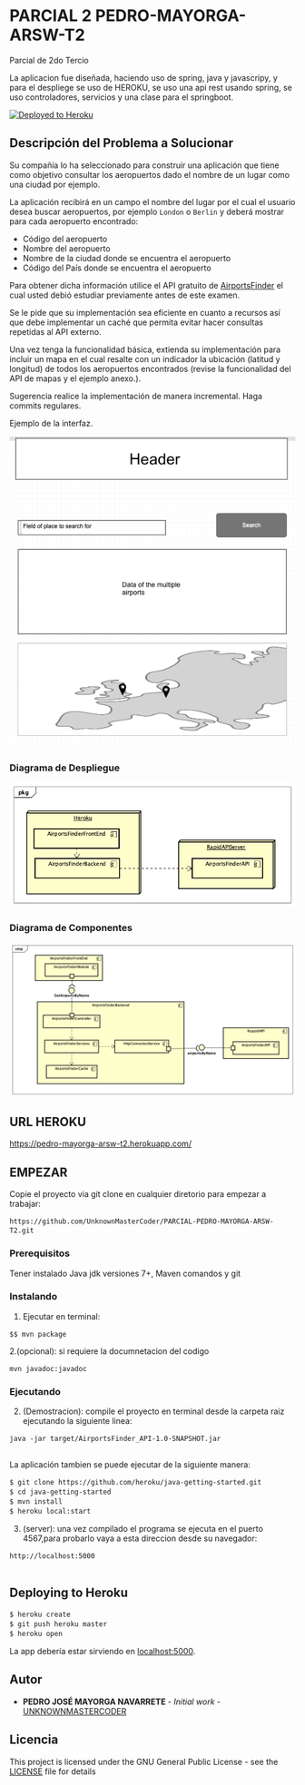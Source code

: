# PARCIAL 2 PEDRO-MAYORGA-ARSW-T2

Parcial de 2do Tercio

La aplicacion fue diseñada, haciendo uso de spring, java y javascripy, y para el despliege se uso de HEROKU, se uso una api rest usando spring, se uso controladores, servicios y una clase para el springboot.

[![Deployed to Heroku](https://www.herokucdn.com/deploy/button.png)](https://heroku.com/deploy)

## Descripción del Problema a Solucionar

Su compañía lo ha seleccionado para construir una aplicación que tiene como objetivo consultar los aeropuertos dado el nombre de un lugar como una ciudad por ejemplo.

La aplicación recibirá en un campo el nombre del lugar por el cual el usuario desea buscar aeropuertos, por ejemplo `London` o `Berlin` y deberá mostrar para cada aeropuerto encontrado:

 - Código del aeropuerto
 - Nombre del aeropuerto
 - Nombre de la ciudad donde se encuentra el aeropuerto
 - Código del País donde se encuentra el aeropuerto

Para obtener dicha información utilice el API gratuito de [AirportsFinder](https://rapidapi.com/cometari/api/airportsfinder?endpoint=57ac4d9be4b02b08ce774cc3) el cual usted debió estudiar previamente antes de este examen.

Se le pide que su implementación sea eficiente en cuanto a recursos así que debe implementar un caché que permita evitar hacer consultas repetidas al API externo.

Una vez tenga la funcionalidad básica, extienda su implementación para incluir un mapa en el cual resalte con un indicador la ubicación (latitud y longitud) de todos los aeropuertos encontrados (revise la funcionalidad del API de mapas y el ejemplo anexo.).

Sugerencia realice la implementación de manera incremental. Haga commits regulares.

Ejemplo de la interfaz.

![](ArchitectureDiagrams/moq.png)

### Diagrama de Despliegue

![](ArchitectureDiagrams/DeploymentDiagram.png)

### Diagrama de Componentes

![](ArchitectureDiagrams/ComponentDiagram.png)

## URL HEROKU

https://pedro-mayorga-arsw-t2.herokuapp.com/

## EMPEZAR

Copie el proyecto via git clone en cualquier diretorio para empezar a trabajar:
```
https://github.com/UnknownMasterCoder/PARCIAL-PEDRO-MAYORGA-ARSW-T2.git
```

### Prerequisitos

Tener instalado Java jdk versiones 7+, Maven comandos y git

### Instalando

1. Ejecutar en terminal:

```
$$ mvn package
```
2.(opcional):
si requiere la documnetacion del codigo

```
mvn javadoc:javadoc
```
### Ejecutando

2. (Demostracion):
  compile el proyecto en terminal desde la carpeta raiz ejecutando la siguiente linea:
  
```
java -jar target/AirportsFinder_API-1.0-SNAPSHOT.jar
  
```

La aplicación tambien se puede ejecutar de la siguiente manera:

```sh
$ git clone https://github.com/heroku/java-getting-started.git
$ cd java-getting-started
$ mvn install
$ heroku local:start
```

3. (server):
una vez compilado el programa se ejecuta en el puerto 4567,para probarlo vaya a esta direccion desde su navegador:
```
http://localhost:5000
  
```

## Deploying to Heroku

```sh
$ heroku create
$ git push heroku master
$ heroku open
```

La app debería estar sirviendo en [localhost:5000](http://localhost:5000/).

## Autor

* **PEDRO JOSÉ MAYORGA NAVARRETE** - *Initial work* - [UNKNOWNMASTERCODER](https://github.com/UnknownMasterCoder)


## Licencia

This project is licensed under the GNU General Public License - see the [LICENSE](LICENSE) file for details
